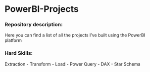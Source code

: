 # PowerBI-Projects

### Repository description:
Here you can find a list of all the projects I’ve built using the PowerBI platform

### Hard Skills:

Extraction - Transform - Load - Power Query - DAX - Star Schema
